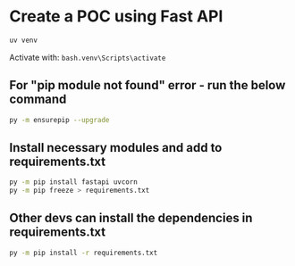 # Create a POC using Fast API

```bash
uv venv
```

Activate with: `bash.venv\Scripts\activate`

## For "pip module not found" error - run the below command

```bash
py -m ensurepip --upgrade
```

## Install necessary modules and add to requirements.txt

```bash
py -m pip install fastapi uvcorn
py -m pip freeze > requirements.txt
```

## Other devs can install the dependencies in requirements.txt

```bash
py -m pip install -r requirements.txt
```
